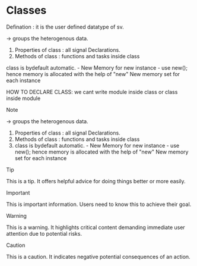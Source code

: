 # Classes
Defination : it is the user defined datatype of sv.

-> groups the heterogenous data.
  1. Properties of class : all signal Declarations.
  2. Methods of class : functions and tasks inside class

 class is bydefault automatic.
         -  New Memory for new instance
         -  use new();
hence memory is allocated with the help of "new"
New memory set for each instance

HOW TO DECLARE CLASS:
we cant write module inside class or class inside module


> [!NOTE]
> -> groups the heterogenous data.
> 1. Properties of class : all signal Declarations.
> 2. Methods of class : functions and tasks inside class
> 3.  class is bydefault automatic.
>         -  New Memory for new instance
>         -  use new();
> hence memory is allocated with the help of "new"
> New memory set for each instance


> [!TIP]
> This is a tip. It offers helpful advice for doing things better or more easily.

> [!IMPORTANT]
> This is important information. Users need to know this to achieve their goal.

> [!WARNING]
> This is a warning. It highlights critical content demanding immediate user attention due to potential risks.

> [!CAUTION]
> This is a caution. It indicates negative potential consequences of an action.
